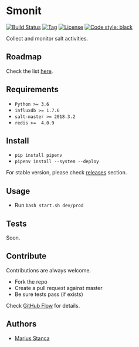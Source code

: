 # Smonit

[![Build Status](https://travis-ci.com/wmariuss/smonit.svg?branch=master)](https://travis-ci.com/wmariuss/smonit)
[![Tag](https://img.shields.io/github/v/tag/wmariuss/smonit)](https://github.com/wmariuss/smonit/tags)
[![License](https://img.shields.io/github/license/wmariuss/smonit)](https://github.com/wmariuss/smonit/blob/master/LICENSE)
[![Code style: black](https://img.shields.io/badge/code%20style-black-000000.svg)](https://github.com/psf/black)

Collect and monitor salt activities.

## Roadmap

Check the list [here](docs/list.todo).

## Requirements

* `Python >= 3.6`
* `influxdb >= 1.7.6`
* `salt-master >= 2018.3.2`
* `redis >=  4.0.9`

## Install

* `pip install pipenv`
* `pipenv install --system --deploy`

For stable version, please check [releases](https://github.com/wmariuss/smonit/tags) section.

## Usage

* Run `bash start.sh dev/prod`

## Tests

Soon.

## Contribute

Contributions are always welcome.

* Fork the repo
* Create a pull request against master
* Be sure tests pass (if exists)

Check [GitHub Flow](https://guides.github.com/introduction/flow/) for details.

## Authors

* [Marius Stanca](mailto:me@marius.xyz)

